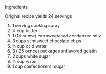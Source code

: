 Ingredients

Original recipe yields 24 servings

1. 1 serving cooking spray
2. ¼ cup butter
3. 1 (14 ounce) can sweetened condensed milk
4. 3 cups semisweet chocolate chips
5. ½ cup cold water
6. 3 (.25 ounce) packages unflavored gelatin
7. 2 cups white sugar
8. ½ cup water
9. 1 cup confectioners' sugar

